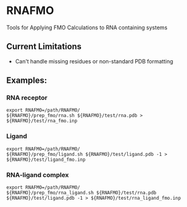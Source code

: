 # RNAFMO
Tools for Applying FMO Calculations to RNA containing systems

## Current Limitations
- Can't handle missing residues or non-standard PDB formatting

## Examples:

### RNA receptor
```
export RNAFMO=/path/RNAFMO/
${RNAFMO}/prep_fmo/rna.sh ${RNAFMO}/test/rna.pdb > ${RNAFMO}/test/rna_fmo.inp
```

### Ligand
```
export RNAFMO=/path/RNAFMO/
${RNAFMO}/prep_fmo/ligand.sh ${RNAFMO}/test/ligand.pdb -1 > ${RNAFMO}/test/ligand_fmo.inp
```

### RNA-ligand complex
```
export RNAFMO=/path/RNAFMO/
${RNAFMO}/prep_fmo/rna_ligand.sh ${RNAFMO}/test/rna.pdb ${RNAFMO}/test/ligand.pdb -1 > ${RNAFMO}/test/rna_ligand_fmo.inp
```
